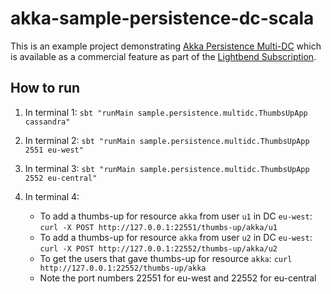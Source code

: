 akka-sample-persistence-dc-scala
================================

This is an example project demonstrating [Akka Persistence Multi-DC](https://developer.lightbend.com/docs/akka-commercial-addons/current/persistence-dc/index.html)
which is available as a commercial feature as part of the [Lightbend Subscription](https://www.lightbend.com/subscription).

## How to run

1. In terminal 1: `sbt "runMain sample.persistence.multidc.ThumbsUpApp cassandra"`

1. In terminal 2: `sbt "runMain sample.persistence.multidc.ThumbsUpApp 2551 eu-west"`

1. In terminal 3: `sbt "runMain sample.persistence.multidc.ThumbsUpApp 2552 eu-central"`

1. In terminal 4:
    * To add a thumbs-up for resource `akka` from user `u1` in DC `eu-west`: `curl -X POST http://127.0.0.1:22551/thumbs-up/akka/u1`
    * To add a thumbs-up for resource `akka` from user `u2` in DC `eu-west`: `curl -X POST http://127.0.0.1:22552/thumbs-up/akka/u2`
    * To get the users that gave thumbs-up for resource `akka`: `curl http://127.0.0.1:22552/thumbs-up/akka`
    * Note the port numbers 22551 for eu-west and 22552 for eu-central

